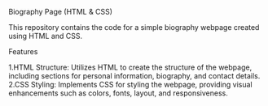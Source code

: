 Biography Page (HTML & CSS)



This repository contains the code for a simple biography webpage created using HTML and CSS.

Features


1.HTML Structure:
Utilizes HTML to create the structure of the webpage, including sections for personal information, biography, and contact details.
2.CSS Styling:
Implements CSS for styling the webpage, providing visual enhancements such as colors, fonts, layout, and responsiveness.
